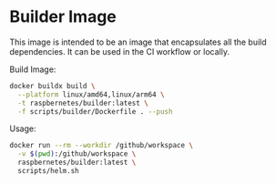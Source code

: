 # Builder Image

This image is intended to be an image that encapsulates all the build dependencies. It can be used in the CI workflow or locally.

Build Image:

```bash
docker buildx build \
  --platform linux/amd64,linux/arm64 \
  -t raspbernetes/builder:latest \
  -f scripts/builder/Dockerfile . --push
```

Usage:

```bash
docker run --rm --workdir /github/workspace \
  -v $(pwd):/github/workspace \
  raspbernetes/builder:latest \
  scripts/helm.sh
```
